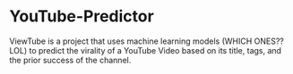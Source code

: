 # YouTube-Predictor
ViewTube is a project that uses machine learning models (WHICH ONES?? LOL) to predict the virality of a YouTube Video based on its title, tags, and the prior success of the channel.
